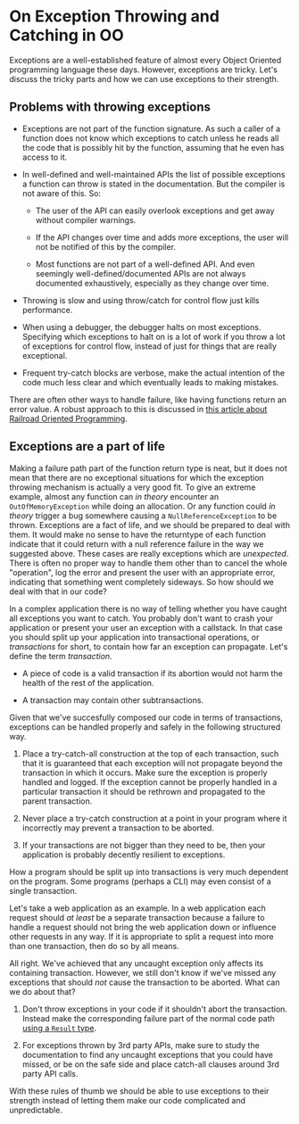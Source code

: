 On Exception Throwing and Catching in OO
========================================

Exceptions are a well-established feature of almost every Object Oriented programming language these days.
However, exceptions are tricky.
Let's discuss the tricky parts and how we can use exceptions to their strength.

## Problems with throwing exceptions

- Exceptions are not part of the function signature. As such a caller of a function does not know which exceptions to catch unless he reads all the code that is possibly hit by the function, assuming that he even has access to it.

- In well-defined and well-maintained APIs the list of possible exceptions a function can throw is stated in the documentation. But the compiler is not aware of this. So:

  * The user of the API can easily overlook exceptions and get away without compiler warnings.

  * If the API changes over time and adds more exceptions, the user will not be notified of this by the compiler.

  * Most functions are not part of a well-defined API. And even seemingly well-defined/documented APIs are not always documented exhaustively, especially as they change over time.

- Throwing is slow and using throw/catch for control flow just kills performance.

- When using a debugger, the debugger halts on most exceptions. Specifying which exceptions to halt on is a lot of work if you throw a lot of exceptions for control flow, instead of just for things that are really exceptional.

- Frequent try-catch blocks are verbose, make the actual intention of the code much less clear and which eventually leads to making mistakes.


There are often other ways to handle failure, like having functions return an error value.
A robust approach to this is discussed in [this article about Railroad Oriented Programming](/?page=rop-cs-1).

## Exceptions are a part of life
Making a failure path part of the function return type is neat, but it does not mean that there are no exceptional situations for which the exception throwing mechanism is actually a very good fit.
To give an extreme example, almost any function can _in theory_ encounter an `OutOfMemoryException` while doing an allocation.
Or any function could _in theory_ trigger a bug somewhere causing a `NullReferenceException` to be thrown.
Exceptions are a fact of life, and we should be prepared to deal with them.
It would make no sense to have the returntype of each function indicate that it could return with a null reference failure in the way we suggested above.
These cases are really exceptions which are *unexpected*.
There is often no proper way to handle them other than to cancel the whole "operation", log the error and present the user with an appropriate error, indicating that something went completely sideways.
So how should we deal with that in our code?

In a complex application there is no way of telling whether you have caught all exceptions you want to catch.
You probably don't want to crash your application or present your user an exception with a callstack.
In that case you should split up your application into transactional operations, or _transactions_ for short, to contain how far an exception can propagate. Let's define the term _transaction_.

- A piece of code is a valid transaction if its abortion would not harm the health of the rest of the application.

- A transaction may contain other subtransactions.

Given that we've succesfully composed our code in terms of transactions, exceptions can be handled properly and safely in the following structured way.

1. Place a try-catch-all construction at the top of each transaction, such that it is guaranteed that each exception will not propagate beyond the transaction in which it occurs. Make sure the exception is properly handled and logged. If the exception cannot be properly handled in a particular transaction it should be rethrown and propagated to the parent transaction.

2. Never place a try-catch construction at a point in your program where it incorrectly may prevent a transaction to be aborted.

3. If your transactions are not bigger than they need to be, then your application is probably decently resilient to exceptions.

How a program should be split up into transactions is very much dependent on the program.
Some programs (perhaps a CLI) may even consist of a single transaction.

Let's take a web application as an example. In a web application each request should _at least_ be a separate transaction because a failure to handle a request should not bring the web application down or influence other requests in any way.
If it is appropriate to split a request into more than one transaction, then do so by all means.

All right. We've achieved that any uncaught exception only affects its containing transaction.
However, we still don't know if we've missed any exceptions that should _not_ cause the transaction to be aborted.
What can we do about that?

1. Don't throw exceptions in your code if it shouldn't abort the transaction. Instead make the corresponding failure part of the normal code path [using a `Result` type](/?page=rop-cs-1).

2. For exceptions thrown by 3rd party APIs, make sure to study the documentation to find any uncaught exceptions that you could have missed, or be on the safe side and place catch-all clauses around 3rd party API calls.

With these rules of thumb we should be able to use exceptions to their strength instead of letting them make our code complicated and unpredictable.
